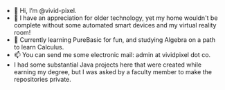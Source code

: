 - 👋 Hi, I’m @vivid-pixel.
- 👀 I have an appreciation for older technology, yet my home wouldn't be complete without some automated smart devices and my virtual reality room!
- 🌱 Currently learning PureBasic for fun, and studying Algebra on a path to learn Calculus.
- 📫 You can send me some electronic mail: admin at vividpixel dot co.
- I had some substantial Java projects here that were created while earning my degree, but I was asked by a faculty member to make the repositories private.
